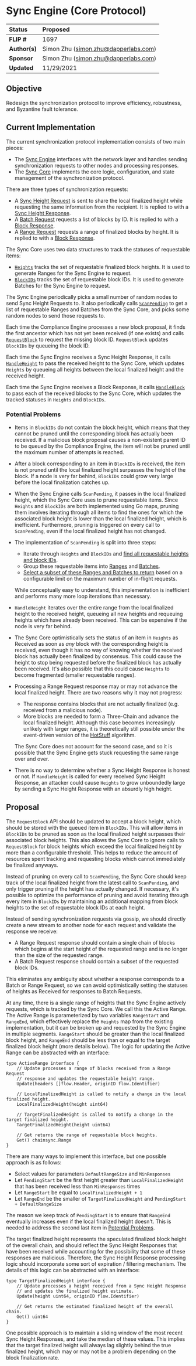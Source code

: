 # Sync Engine (Core Protocol)

| Status        | Proposed                                                  |
:-------------- |:--------------------------------------------------------- |
| **FLIP #**    | 1697                                                      |
| **Author(s)** | Simon Zhu (simon.zhu@dapperlabs.com)                      |
| **Sponsor**   | Simon Zhu (simon.zhu@dapperlabs.com)                      |
| **Updated**   | 11/29/2021                                                |

## Objective

Redesign the synchronization protocol to improve efficiency, robustness, and Byzantine fault tolerance.

## Current Implementation

The current synchronization protocol implementation consists of two main pieces:
* The [Sync Engine](https://github.com/onflow/flow-go/blob/39c455da40c8f0aa6f9962c48f4cd34a5cbacfc0/engine/common/synchronization/engine.go) interfaces with the network layer and handles sending synchronization requests to other nodes and processing responses.
* The [Sync Core](https://github.com/onflow/flow-go/blob/39c455da40c8f0aa6f9962c48f4cd34a5cbacfc0/module/synchronization/core.go) implements the core logic, configuration, and state management of the synchronization protocol.

There are three types of synchronization requests:
* A [Sync Height Request](https://github.com/onflow/flow-go/blob/39c455da40c8f0aa6f9962c48f4cd34a5cbacfc0/model/messages/synchronization.go#L8-L14) is sent to share the local finalized height while requesting the same information from the recipient. It is replied to with a [Sync Height Response](https://github.com/onflow/flow-go/blob/39c455da40c8f0aa6f9962c48f4cd34a5cbacfc0/model/messages/synchronization.go#L16-L22).
* A [Batch Request](https://github.com/onflow/flow-go/blob/39c455da40c8f0aa6f9962c48f4cd34a5cbacfc0/model/messages/synchronization.go#L34-L40) requests a list of blocks by ID. It is replied to with a [Block Response](https://github.com/onflow/flow-go/blob/39c455da40c8f0aa6f9962c48f4cd34a5cbacfc0/model/messages/synchronization.go#L42-L48).
* A [Range Request](https://github.com/onflow/flow-go/blob/39c455da40c8f0aa6f9962c48f4cd34a5cbacfc0/model/messages/synchronization.go#L24-L32) requests a range of finalized blocks by height. It is replied to with a [Block Response](https://github.com/onflow/flow-go/blob/39c455da40c8f0aa6f9962c48f4cd34a5cbacfc0/model/messages/synchronization.go#L42-L48).

The Sync Core uses two data structures to track the statuses of requestable items:
* [`Heights`](https://github.com/onflow/flow-go/blob/39c455da40c8f0aa6f9962c48f4cd34a5cbacfc0/module/synchronization/core.go#L53) tracks the set of requestable finalized block heights. It is used to generate Ranges for the Sync Engine to request.
* [`BlockIDs`](https://github.com/onflow/flow-go/blob/39c455da40c8f0aa6f9962c48f4cd34a5cbacfc0/module/synchronization/core.go#L54) tracks the set of requestable block IDs. It is used to generate Batches for the Sync Engine to request.

The Sync Engine periodically picks a small number of random nodes to send Sync Height Requests to. It also periodically calls [`ScanPending`](https://github.com/onflow/flow-go/blob/39c455da40c8f0aa6f9962c48f4cd34a5cbacfc0/module/synchronization/core.go#L148-L166) to get a list of requestable Ranges and Batches from the Sync Core, and picks some random nodes to send those requests to.

Each time the Compliance Engine processes a new block proposal, it finds the first ancestor which has not yet been received (if one exists) and calls [`RequestBlock`](https://github.com/onflow/flow-go/blob/39c455da40c8f0aa6f9962c48f4cd34a5cbacfc0/module/synchronization/core.go#L114-L126) to request the missing block ID. `RequestBlock` updates `BlockIDs` by queueing the block ID.

Each time the Sync Engine receives a Sync Height Response, it calls [`HandleHeight`](https://github.com/onflow/flow-go/blob/39c455da40c8f0aa6f9962c48f4cd34a5cbacfc0/module/synchronization/core.go#L95-L112) to pass the received height to the Sync Core, which updates `Heights` by queueing all heights between the local finalized height and the received height.

Each time the Sync Engine receives a Block Response, it calls [`HandleBlock`](https://github.com/onflow/flow-go/blob/39c455da40c8f0aa6f9962c48f4cd34a5cbacfc0/module/synchronization/core.go#L67-L93) to pass each of the received blocks to the Sync Core, which updates the tracked statuses in `Heights` and `BlockIDs`.

### Potential Problems 

* Items in `BlockIDs` do not contain the block height, which means that they cannot be pruned until the corresponding block has actually been received. If a malicious block proposal causes a non-existent parent ID to be queued by the Compliance Engine, the item will not be pruned until the maximum number of attempts is reached.
* After a block corresponding to an item in `BlockIDs` is received, the item is not pruned until the local finalized height surpasses the height of the block. If a node is very far behind, `BlockIDs` could grow very large before the local finalization catches up.
* When the Sync Engine calls `ScanPending`, it passes in the local finalized height, which the Sync Core uses to prune requestable items. Since `Heights` and `BlockIDs` are both implemented using Go maps, pruning them involves iterating through all items to find the ones for which the associated block height is lower than the local finalized height, which is inefficient. Furthermore, pruning is triggered on every call to `ScanPending`, even if the local finalized height has not changed.
* The implementation of `ScanPending` is split into three steps:
    * Iterate through `Heights` and `BlockIDs` and [find all requestable heights and block IDs](https://github.com/onflow/flow-go/blob/39c455da40c8f0aa6f9962c48f4cd34a5cbacfc0/module/synchronization/core.go#L264-L326).
    * Group these requestable items into [Ranges](https://github.com/onflow/flow-go/blob/39c455da40c8f0aa6f9962c48f4cd34a5cbacfc0/module/synchronization/core.go#L360-L415) and [Batches](https://github.com/onflow/flow-go/blob/39c455da40c8f0aa6f9962c48f4cd34a5cbacfc0/module/synchronization/core.go#L417-L439). 
    * [Select a subset of these Ranges and Batches to return](https://github.com/onflow/flow-go/blob/39c455da40c8f0aa6f9962c48f4cd34a5cbacfc0/module/synchronization/core.go#L441-L454) based on a configurable limit on the maximum number of in-flight requests. 

  While conceptually easy to understand, this implementation is inefficient and performs many more loop iterations than necessary.
* `HandleHeight` iterates over the entire range from the local finalized height to the received height, queueing all new heights and requeuing heights which have already been received. This can be expensive if the node is very far behind.
* The Sync Core optimistically sets the status of an item in `Heights` as Received as soon as *any* block with the corresponding height is received, even though it has no way of knowing whether the received block has actually been finalized by consensus. This could cause the height to stop being requested before the finalized block has actually been received. It's also possible that this could cause `Heights` to become fragmented (smaller requestable ranges).
* Processing a Range Request response may or may not advance the local finalized height. There are two reasons why it may not progress:
  * The response contains blocks that are not actually finalized (e.g. received from a malicious node).
  * More blocks are needed to form a Three-Chain and advance the local finalized height. Although this case becomes increasingly unlikely with larger ranges, it is theoretically still possible under the event-driven version of the [HotStuff](https://arxiv.org/abs/1803.05069) algorithm.

  The Sync Core does not account for the second case, and so it is possible that the Sync Engine gets stuck requesting the same range over and over.
* There is no way to determine whether a Sync Height Response is honest or not. If `HandleHeight` is called for every received Sync Height Response, an attacker could cause `Heights` to grow unboundedly large by sending a Sync Height Response with an absurdly high height.

## Proposal

The `RequestBlock` API should be updated to accept a block height, which should be stored with the queued item in `BlockIDs`. This will allow items in `BlockIDs` to be pruned as soon as the local finalized height surpasses their associated block heights. This also allows the Sync Core to ignore calls to `RequestBlock` for block heights which exceed the local finalized height by more than a configurable threshold. This helps to reduce the amount of resources spent tracking and requesting blocks which cannot immediately be finalized anyways.

Instead of pruning on every call to `ScanPending`, the Sync Core should keep track of the local finalized height from the latest call to `ScanPending`, and only trigger pruning if the height has actually changed. If necessary, it's possible to optimize the performance of pruning and avoid iterating through every item in `BlockIDs` by maintaining an additional mapping from block heights to the set of requestable block IDs at each height. 

Instead of sending synchronization requests via gossip, we should directly create a new stream to another node for each request and validate the response we receive:
* A Range Request response should contain a single chain of blocks which begins at the start height of the requested range and is no longer than the size of the requested range.
* A Batch Request response should contain a subset of the requested block IDs.

This eliminates any ambiguity about whether a response corresponds to a Batch or Range Request, so we can avoid optimistically setting the statuses of heights as Received for responses to Batch Requests.

At any time, there is a single range of heights that the Sync Engine actively requests, which is tracked by the Sync Core. We call this the Active Range. The Active Range is parameterized by two variables `RangeStart` and `RangeEnd`, which effectively replace the `Heights` map from the existing implementation, but it can be broken up and requested by the Sync Engine in multiple segments. `RangeStart` should be greater than the local finalized block height, and `RangeEnd` should be less than or equal to the target finalized block height (more details below). The logic for updating the Active Range can be abstracted with an interface:

```golang
type ActiveRange interface {
    // Update processes a range of blocks received from a Range Request 
    // response and updates the requestable height range.
    Update(headers []flow.Header, originID flow.Identifier)

    // LocalFinalizedHeight is called to notify a change in the local finalized height.
    LocalFinalizedHeight(height uint64)

    // TargetFinalizedHeight is called to notify a change in the target finalized height.
    TargetFinalizedHeight(height uint64)

    // Get returns the range of requestable block heights.
    Get() chainsync.Range
}
```

There are many ways to implement this interface, but one possible approach is as follows:
* Select values for parameters `DefaultRangeSize` and `MinResponses`
* Let `PendingStart` be the first height greater than `LocalFinalizedHeight` that has been received less than `MinResponses` times
* Let `RangeStart` be equal to `LocalFinalizedHeight + 1`
* Let `RangeEnd` be the smaller of `TargetFinalizedHeight` and `PendingStart + DefaultRangeSize`

The reason we keep track of `PendingStart` is to ensure that `RangeEnd` eventually increases even if the local finalized height doesn't. This is needed to address the second last item in [Potential Problems](#potential-problems). 

The target finalized height represents the speculated finalized block height of the overall chain, and should reflect the Sync Height Responses that have been received while accounting for the possibility that some of these responses are malicious. Therefore, the Sync Height Response processing logic should incorporate some sort of expiration / filtering mechanism. The details of this logic can be abstracted with an interface:

```golang
type TargetFinalizedHeight interface {
    // Update processes a height received from a Sync Height Response 
    // and updates the finalized height estimate.
    Update(height uint64, originID flow.Identifier)

    // Get returns the estimated finalized height of the overall chain.
    Get() uint64
}
```

One possible approach is to maintain a sliding window of the most recent Sync Height Responses, and take the median of these values. This implies that the target finalized height will always lag slightly behind the true finalized height, which may or may not be a problem depending on the block finalization rate.
